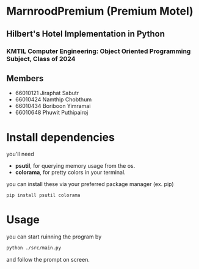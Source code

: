 # MarnroodPremium (Premium Motel)
## Hilbert's Hotel Implementation in Python
### KMTIL Computer Engineering: Object Oriented Programming Subject, Class of 2024

## Members
- 66010121 Jiraphat Sabutr
- 66010424 Namthip Chobthum
- 66010434 Boriboon Yimramai
- 66010648 Phuwit Puthipairoj


# Install dependencies
you'll need
- **psutil**, for querying memory usage from the os.
- **colorama**, for pretty colors in your terminal.

you can install these via your preferred package manager (ex. pip)
```sh
pip install psutil colorama
```

# Usage
you can start ruinning the program by
```sh
python ./src/main.py
```
and follow the prompt on screen.